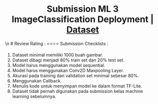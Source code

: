 <h1 align=center>Submission ML 3 ImageClassification Deployment | <a href="https://www.kaggle.com/datasets/mostafaabla/garbage-classification">Dataset</a></h1> \n
# Review Rating : ⭐⭐⭐⭐
Submission Checklists :

1. Dataset minimal memiliki 1000 buah gambar.
2. Dataset dibagi menjadi 80% train set dan 20% test set.
3. Model harus menggunakan model sequential.
4. Model harus menggunakan Conv2D Maxpooling Layer.
5. Akurasi pada training dan validation set minimal sebesar 80%.
6. Menggunakan Callback.
7. Menulis kode untuk menyimpan model ke dalam format TF-Lite.
8. Dataset tidak pernah digunakan pada submission kelas machine learning sebelumnya.
